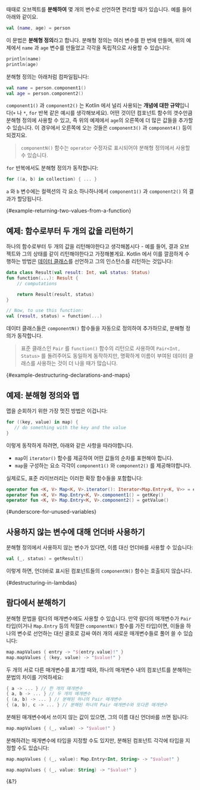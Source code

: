 때때로 오브젝트를 **분해하여** 몇 개의 변수로 선언하면 편리할 때가 있습니다. 예를 들어 아래와 같이요.

```kotlin
val (name, age) = person
```

이 문법은 **분해형 정의**라고 합니다. 분해형 정의는 여러 변수를 한 번에 만들며, 위의 예제에서 `name` 과 `age` 변수를 만들었고 각각을 독립적으로 사용할 수 있습니다:

```kotlin
println(name)
println(age)
```

분해형 정의는 아래처럼 컴파일됩니다:

```kotlin
val name = person.component1()
val age = person.component2()
```

`component1()` 과 `component2()` 는 Kotlin 에서 널리 사용되는 **개념에 대한 규약**입니다(`+` 나 `*`, `for` 반복 같은 예시를 생각해보세요). 
어떤 것이던 컴포넌트 함수의 갯수만큼 분해형 정의에 사용할 수 있고, 즉 위의 예제에서 `age`의 오른쪽에 더 많은 값들을 추가할 수 있습니다.
이 경우에서 오른쪽에 오는 것들은 `component3()` 과 `component4()` 등이 되겠지요.

> `componentN()` 함수는 `operator` 수정자로 표시되어야 분해형 정의에서 사용할 수 있습니다.

`for` 반복에서도 분해형 정의가 동작합니다:

```kotlin
for ((a, b) in collection) { ... }
```

`a` 와 `b` 변수에는 컬렉션의 각 요소 하나하나에서 `component1()` 과 `component2()` 의 결과가 할당됩니다.

{#example-returning-two-values-from-a-function}
## 예제: 함수로부터 두 개의 값을 리턴하기

하나의 함수로부터 두 개의 값을 리턴해야한다고 생각해봅시다 - 예를 들어, 결과 오브젝트와 그의 상태를 같이 리턴해야한다고 가정해볼게요.
Kotlin 에서 이를 깔끔하게 수행하는 방법은 [데이터 클래스](/docs/data-classes.md)를 선언하고 그의 인스턴스를 리턴하는 것입니다:

```kotlin
data class Result(val result: Int, val status: Status)
fun function(...): Result {
    // computations

    return Result(result, status)
}

// Now, to use this function:
val (result, status) = function(...)
```

데이터 클래스들은 `componentN()` 함수들을 자동으로 정의하여 추가하므로, 분해형 정의가 동작합니다.

> 표준 클래스인 `Pair` 를 `function()` 함수의 리턴으로 사용하여 `Pair<Int, Status>` 를 돌려주어도 동일하게 동작하지만, 
> 명확하게 이름이 부여된 데이터 클래스를 사용하는 것이 더 나을 때가 많습니다.

{#example-destructuring-declarations-and-maps}
## 예제: 분해형 정의와 맵

맵을 순회하기 위한 가장 멋진 방법은 이겁니다:

```kotlin
for ((key, value) in map) {
   // do something with the key and the value
}
```

이렇게 동작하게 하려면, 아래와 같은 사항을 따라야합니다.

- `map`이 `iterator()` 함수를 제공하여 어떤 값들의 순차를 표현해야 합니다.
- `map`을 구성하는 요소 각각이 `component1()` 와 `component2()` 를 제공해야합니다.

실제로도, 표준 라이브러리는 이러한 확장 함수들을 포함합니다:

```kotlin
operator fun <K, V> Map<K, V>.iterator(): Iterator<Map.Entry<K, V>> = entrySet().iterator()
operator fun <K, V> Map.Entry<K, V>.component1() = getKey()
operator fun <K, V> Map.Entry<K, V>.component2() = getValue()
```

{#underscore-for-unused-variables}
## 사용하지 않는 변수에 대해 언더바 사용하기

분해형 정의에서 사용하지 않는 변수가 있다면, 이름 대신 언더바를 사용할 수 있습니다:

```kotlin
val (_, status) = getResult()
```

이렇게 하면, 언더바로 표시된 컴포넌트들의 `componentN()` 함수는 호출되지 않습니다.

{#destructuring-in-lambdas}
## 람다에서 분해하기

분해형 문법을 람다의 매개변수에도 사용할 수 있습니다. 만약 람다의 매개변수가 `Pair` 타입(이거나 `Map.Entry` 등의 적절한 `componentN()` 함수를 가진 타입)이면, 이들을 하나의 변수로 선언하는 대신 괄호로 감싸 여러 개의 새로운 매개변수들로 풀어 쓸 수 있습니다:

```kotlin
map.mapValues { entry -> "${entry.value}!" }
map.mapValues { (key, value) -> "$value!" }
```

두 개의 서로 다른 매개변수를 표기할 때와, 하나의 매개변수 내의 컴포넌트를 분해하는 문법의 차이를 기억하세요:

```kotlin
{ a -> ... } // 한 개의 매개변수
{ a, b -> ... } // 두 개의 매개변수
{ (a, b) -> ... } // 분해된 하나의 Pair 매개변수
{ (a, b), c -> ... } // 분해된 하나의 Pair 매개변수와 또다른 매개변수
```

분해된 매개변수에서 쓰이지 않는 값이 있으면, 그의 이름 대신 언더바를 쓰면 됩니다:

```kotlin
map.mapValues { (_, value) -> "$value!" }
```

분해하려는 매개변수에 타입을 지정할 수도 있지만, 분해된 컴포넌트 각각에 타입을 지정할 수도 있습니다:

```kotlin
map.mapValues { (_, value): Map.Entry<Int, String> -> "$value!" }

map.mapValues { (_, value: String) -> "$value!" }
```

{&?}

